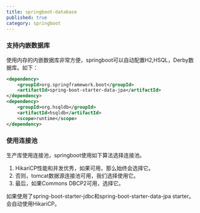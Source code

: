 ```yaml
---
title: springboot-database
published: true
category: springboot
---
```


### 支持内嵌数据库
使用内存的内嵌数据库非常方便，springboot可以自动配置H2,HSQL，Derby数据库。如下：
```xml
<dependency>
	<groupId>org.springframework.boot</groupId>
	<artifactId>spring-boot-starter-data-jpa</artifactId>
</dependency>
<dependency>
	<groupId>org.hsqldb</groupId>
	<artifactId>hsqldb</artifactId>
	<scope>runtime</scope>
</dependency>
```

### 使用连接池
生产库使用连接池，springboot使用如下算法选择连接池。
1. HikariCP性能和并发优秀，如果可用，那么始终会选择它。
1. 否则，tomcat数据源连接池可用，我们选择使用它。
1. 最后，如果Commons DBCP2可用，选择它。

如果使用了spring-boot-starter-jdbc和spring-boot-starter-data-jpa starter。会自动使用HikariCP。
